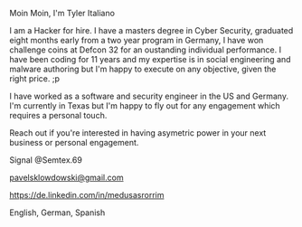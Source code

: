 Moin Moin, I'm Tyler Italiano

I am a Hacker for hire. I have a masters degree in Cyber Security, graduated eight months early from a two year program in Germany, I have won challenge coins at Defcon 32 for an oustanding individual performance. I have been coding for 11 years and my expertise is in social engineering and malware authoring but I'm happy to execute on any objective, given the right price. ;p

I have worked as a software and security engineer in the US and Germany. I'm currently in Texas but I'm happy to fly out for any engagement which requires a personal touch. 

Reach out if you're interested in having asymetric power in your next business or personal engagement.

Signal @Semtex.69

pavelsklowdowski@gmail.com

https://de.linkedin.com/in/medusasrorrim

English, German, Spanish

